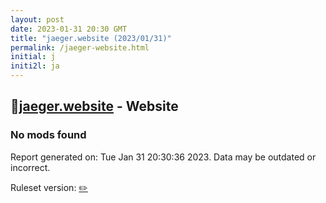 ```yaml
---
layout: post
date: 2023-01-31 20:30 GMT
title: "jaeger.website (2023/01/31)"
permalink: /jaeger-website.html
initial: j
initi2l: ja
---
```


## 🐘[jaeger.website](https://jaeger.website) - Website

### No mods found

Report generated on: Tue Jan 31 20:30:36 2023. Data may be outdated or incorrect.

Ruleset version: [✏️](/version-pencil)
